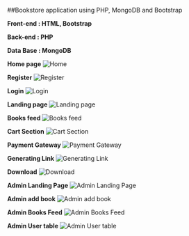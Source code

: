 ##Bookstore application using PHP, MongoDB and Bootstrap

**Front-end : HTML, Bootstrap**

**Back-end : PHP**

**Data Base : MongoDB**

**Home page**
![Home](https://github.com/Tamilarasu21/Bookstore-application-using-PHP-and-MongoDB---Novelbuff.in/blob/master/Screenshots/novelbuff-home.JPG)

**Register**
![Register](https://github.com/Tamilarasu21/Bookstore-application-using-PHP-and-MongoDB---Novelbuff.in/blob/master/Screenshots/novelbuff-register.JPG)

**Login**
![Login](https://github.com/Tamilarasu21/Bookstore-application-using-PHP-and-MongoDB---Novelbuff.in/blob/master/Screenshots/novelbuff-login.JPG)

**Landing page**
![Landing page](https://github.com/Tamilarasu21/Bookstore-application-using-PHP-and-MongoDB---Novelbuff.in/blob/master/Screenshots/novelbuff-userhome.JPG)

**Books feed**
![Books feed](https://github.com/Tamilarasu21/Bookstore-application-using-PHP-and-MongoDB---Novelbuff.in/blob/master/Screenshots/novelbuff-booksfeed.JPG)

**Cart Section**
![Cart Section](https://github.com/Tamilarasu21/Bookstore-application-using-PHP-and-MongoDB---Novelbuff.in/blob/master/Screenshots/novelbuff-usercart.JPG)

**Payment Gateway**
![Payment Gateway](https://github.com/Tamilarasu21/Bookstore-application-using-PHP-and-MongoDB---Novelbuff.in/blob/master/Screenshots/novelbuff-paymentgateway.JPG)

**Generating Link**
![Generating Link](https://github.com/Tamilarasu21/Bookstore-application-using-PHP-and-MongoDB---Novelbuff.in/blob/master/Screenshots/novelbuff-linkgeneration.JPG)

**Download**
![Download](https://github.com/Tamilarasu21/Bookstore-application-using-PHP-and-MongoDB---Novelbuff.in/blob/master/Screenshots/novelbuff-downloadoption.JPG)

**Admin Landing Page**
![Admin Landing Page](https://github.com/Tamilarasu21/Bookstore-application-using-PHP-and-MongoDB---Novelbuff.in/blob/master/Screenshots/novelbuff-adminhome.JPG)

**Admin add book**
![Admin add book](https://github.com/Tamilarasu21/Bookstore-application-using-PHP-and-MongoDB---Novelbuff.in/blob/master/Screenshots/novelbuff-adminaddbook.JPG)

**Admin Books Feed**
![Admin Books Feed](https://github.com/Tamilarasu21/Bookstore-application-using-PHP-and-MongoDB---Novelbuff.in/blob/master/Screenshots/novelbuff-adminbooks.JPG)

**Admin User table**
![Admin User table](https://github.com/Tamilarasu21/Bookstore-application-using-PHP-and-MongoDB---Novelbuff.in/blob/master/Screenshots/novelbuff-adminuserstable.JPG)
